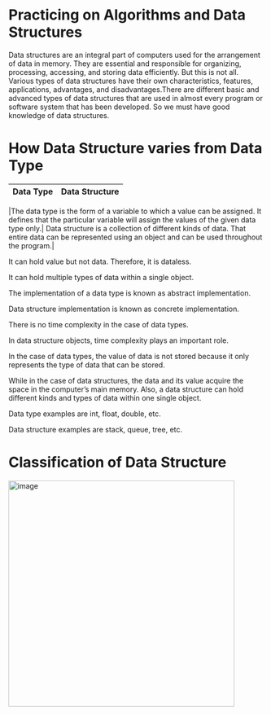 # Practicing on Algorithms and Data Structures

Data structures are an integral part of computers used for the arrangement of data in memory. They are essential and responsible for organizing, processing, accessing, and storing data efficiently. But this is not all. Various types of data structures have their own characteristics, features, applications, advantages, and disadvantages.There are different basic and advanced types of data structures that are used in almost every program or software system that has been developed. So we must have good knowledge of data structures. 
# How Data Structure varies from Data Type

| Data Type | Data Structure |
|-----------|----------------|

|The data type is the form of a variable to which a value can be assigned.
It defines that the particular variable will assign the values of the given data type only.|
Data structure is a collection of different kinds of data. That entire data can be represented using an object and can be used throughout the program.|

It can hold value but not data. Therefore, it is dataless.

It can hold multiple types of data within a single object.

The implementation of a data type is known as abstract implementation.

Data structure implementation is known as concrete implementation.

There is no time complexity in the case of data types.

In data structure objects, time complexity plays an important role.

In the case of data types, the value of data is not stored because it only represents the type of data that can be stored.

While in the case of data structures, the data and its value acquire the space in the computer’s main memory. Also, a data structure can hold different kinds and types of data within one single object.

Data type examples are int, float, double, etc.

Data structure examples are stack, queue, tree, etc.
# Classification of Data Structure
<img width="444" alt="image" src="https://github.com/Nazar-Pichak/Algorithms_and_Data_Structures/assets/103797791/0888c09b-942f-4a86-af0d-b93b809f40b3">


